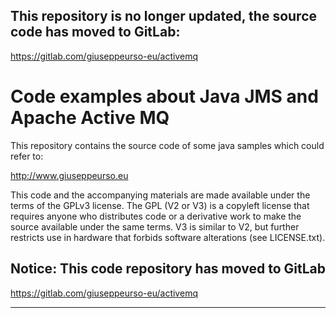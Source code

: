 ## This repository is no longer updated, the source code has moved to GitLab:

https://gitlab.com/giuseppeurso-eu/activemq

# Code examples about Java JMS and Apache Active MQ

This repository contains the source code of some java samples which could refer to:

http://www.giuseppeurso.eu

This code and the accompanying materials are made available under the
terms of the GPLv3 license. The GPL (V2 or V3) is a copyleft license that
requires anyone who distributes code or a derivative work to make the
source available under the same terms. V3 is similar to V2, but further
restricts use in hardware that forbids software alterations (see LICENSE.txt).

## Notice: This code repository has moved to GitLab
https://gitlab.com/giuseppeurso-eu/activemq

---
